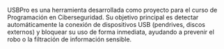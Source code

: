 
USBPro es una herramienta desarrollada como proyecto para el curso de Programación en Ciberseguridad.
Su objetivo principal es detectar automáticamente la conexión de dispositivos USB (pendrives, discos externos) y bloquear su uso de forma inmediata,
ayudando a prevenir el robo o la filtración de información sensible.
